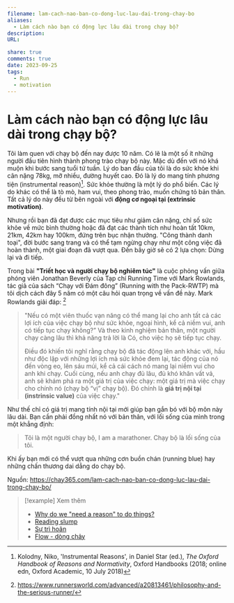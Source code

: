 ```yaml
---
filename: lam-cach-nao-ban-co-dong-luc-lau-dai-trong-chay-bo
aliases:
  - Làm cách nào bạn có động lực lâu dài trong chạy bộ?
description: 
URL: 

share: true
comments: true
date: 2023-09-25
tags:
  - Run
  - motivation
---
```

# Làm cách nào bạn có động lực lâu dài trong chạy bộ?

Tôi làm quen với chạy bộ đến nay được 10 năm. Có lẽ là một số ít những người đầu tiên hình thành phong trào chạy bộ này. Mặc dù đến với nó khá muộn khi bước sang tuổi tứ tuần. Lý do ban đầu của tôi là do sức khỏe khi cân nặng 78kg, mỡ nhiều, đường huyết cao. Đó là lý do mang tính phương tiện (instrumental reason)[^1]. Sức khỏe thường là một lý do phổ biến. Các lý do khác có thể là tò mò, ham vui, theo phong trào, muốn chứng tỏ bản thân. Tất cả lý do này đều từ bên ngoài với **động cơ ngoại tại (extrinsic motivation)**.

Nhưng rồi bạn đã đạt được các mục tiêu như giảm cân nặng, chỉ số sức khỏe về mức bình thường hoặc đã đạt các thành tích như hoàn tất 10km, 21km, 42km hay 100km, đứng trên bục nhận thưởng. "Công thành danh toại", đời bước sang trang và có thể tạm ngừng chạy như một công việc đã hoàn thành, một giai đoạn đã vượt qua. Đến bây giờ sẽ có 2 lựa chọn: Dừng lại và đi tiếp.

Trong bài **"Triết học và người chạy bộ nghiêm túc"** là cuộc phỏng vấn giữa phóng viên Jonathan Beverly của Tạp chí Running Time với Mark Rowlands, tác giả của sách “Chạy với Đám đông” (Running with the Pack-RWTP) mà tôi dịch cách đây 5 năm có một câu hỏi quan trọng về vấn đề này. Mark Rowlands giải đáp: [^2]

> "Nếu có một viên thuốc vạn năng có thể mang lại cho anh tất cả các lợi ích của việc chạy bộ như sức khỏe, ngoại hình, kể cả niềm vui, anh có tiếp tục chạy không?” Và theo kinh nghiệm bản thân, một người chạy càng lâu thì khả năng trả lời là Có, cho việc họ sẽ tiếp tục chạy.
> 
> Điều đó khiến tôi nghĩ rằng chạy bộ đã tác động lên anh khác với, hầu như độc lập với những lợi ích mà sức khỏe đem lại, tác động của nó đến vòng eo, lên sáu múi, kể cả cái cách nó mang lại niềm vui cho anh khi chạy. Cuối cùng, nếu anh chạy đủ lâu, đủ khó khăn vất vả, anh sẽ khám phá ra một giá trị của việc chạy: một giá trị mà việc chạy cho chính nó (chạy bộ “vị” chạy bộ). Đó chính là **giá trị nội tại (instrinsic value)** của việc chạy."

Như thế chỉ có giá trị mang tính nội tại mới giúp bạn gắn bó với bộ môn này lâu dài. Bạn cần phải đồng nhất nó với bản thân, với lối sống của mình trong một khẳng định:

> Tôi là một người chạy bộ, I am a marathoner. Chạy bộ là lối sống của tôi.

Khi ấy bạn mới có thể vượt qua những cơn buồn chán (running blue) hay những chấn thương dai dẳng do chạy bộ.

Nguồn: https://chay365.com/lam-cach-nao-ban-co-dong-luc-lau-dai-trong-chay-bo/


> [!example] Xem thêm
> - [Why do we "need a reason" to do things?](./why-do-we-need-a-reason-to-do-things.md)
> - [Reading slump](./reading-slump.md)
> - [Sự trì hoãn](./su-tri-hoan.md)
> - [Flow - dòng chảy](./flow-dong-chay.md)


[^1]: Kolodny, Niko, 'Instrumental Reasons', in Daniel Star (ed.), _The Oxford Handbook of Reasons and Normativity_, Oxford Handbooks (2018; online edn, Oxford Academic, 10 July 2018)
[^2]: https://www.runnersworld.com/advanced/a20813461/philosophy-and-the-serious-runner/


